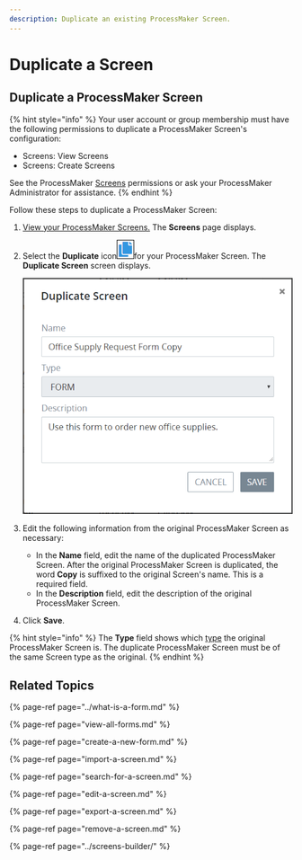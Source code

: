 ```yaml
---
description: Duplicate an existing ProcessMaker Screen.
---
```


# Duplicate a Screen

## Duplicate a ProcessMaker Screen

{% hint style="info" %}
Your user account or group membership must have the following permissions to duplicate a ProcessMaker Screen's configuration:

* Screens: View Screens
* Screens: Create Screens

See the ProcessMaker [Screens](../../../processmaker-administration/permission-descriptions-for-users-and-groups.md#screens) permissions or ask your ProcessMaker Administrator for assistance.
{% endhint %}

Follow these steps to duplicate a ProcessMaker Screen:

1. [View your ProcessMaker Screens.](view-all-forms.md) The **Screens** page displays.
2. Select the **Duplicate** icon![](../../../.gitbook/assets/duplicate-script-processes.png)for your ProcessMaker Screen. The **Duplicate Screen** screen displays.  

   ![](../../../.gitbook/assets/duplicate-screen-screen-processes.png)

3. Edit the following information from the original ProcessMaker Screen as necessary:
   * In the **Name** field, edit the name of the duplicated ProcessMaker Screen. After the original ProcessMaker Screen is duplicated, the word **Copy** is suffixed to the original Screen's name. This is a required field.
   * In the **Description** field, edit the description of the original ProcessMaker Screen.
4. Click **Save**.

{% hint style="info" %}
The **Type** field shows which [type](../screens-builder/types-for-screens.md) the original ProcessMaker Screen is. The duplicate ProcessMaker Screen must be of the same Screen type as the original.
{% endhint %}

## Related Topics

{% page-ref page="../what-is-a-form.md" %}

{% page-ref page="view-all-forms.md" %}

{% page-ref page="create-a-new-form.md" %}

{% page-ref page="import-a-screen.md" %}

{% page-ref page="search-for-a-screen.md" %}

{% page-ref page="edit-a-screen.md" %}

{% page-ref page="export-a-screen.md" %}

{% page-ref page="remove-a-screen.md" %}

{% page-ref page="../screens-builder/" %}


